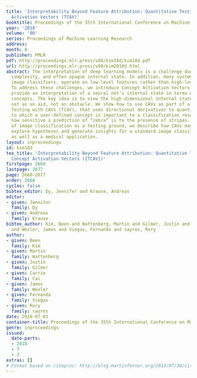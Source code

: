 ```yaml
---
title: 'Interpretability Beyond Feature Attribution: Quantitative Testing with Concept
  Activation Vectors (TCAV)'
booktitle: Proceedings of the 35th International Conference on Machine Learning
year: '2018'
volume: '80'
series: Proceedings of Machine Learning Research
address: 
month: 0
publisher: PMLR
pdf: http://proceedings.mlr.press/v80/kim18d/kim18d.pdf
url: http://proceedings.mlr.press/v80/kim2018d.html
abstract: The interpretation of deep learning models is a challenge due to their size,
  complexity, and often opaque internal state. In addition, many systems, such as
  image classifiers, operate on low-level features rather than high-level concepts.
  To address these challenges, we introduce Concept Activation Vectors (CAVs), which
  provide an interpretation of a neural net’s internal state in terms of human-friendly
  concepts. The key idea is to view the high-dimensional internal state of a neural
  net as an aid, not an obstacle. We show how to use CAVs as part of a technique,
  Testing with CAVs (TCAV), that uses directional derivatives to quantify the degree
  to which a user-defined concept is important to a classification result–for example,
  how sensitive a prediction of “zebra” is to the presence of stripes. Using the domain
  of image classification as a testing ground, we describe how CAVs may be used to
  explore hypotheses and generate insights for a standard image classification network
  as well as a medical application.
layout: inproceedings
id: kim18d
tex_title: 'Interpretability Beyond Feature Attribution: Quantitative Testing with
  Concept Activation Vectors ({TCAV})'
firstpage: 2668
lastpage: 2677
page: 2668-2677
order: 2668
cycles: false
bibtex_editor: Dy, Jennifer and Krause, Andreas
editor:
- given: Jennifer
  family: Dy
- given: Andreas
  family: Krause
bibtex_author: Kim, Been and Wattenberg, Martin and Gilmer, Justin and Cai, Carrie
  and Wexler, James and Viegas, Fernanda and sayres, Rory
author:
- given: Been
  family: Kim
- given: Martin
  family: Wattenberg
- given: Justin
  family: Gilmer
- given: Carrie
  family: Cai
- given: James
  family: Wexler
- given: Fernanda
  family: Viegas
- given: Rory
  family: sayres
date: 2018-07-03
container-title: Proceedings of the 35th International Conference on Machine Learning
genre: inproceedings
issued:
  date-parts:
  - 2018
  - 7
  - 3
extras: []
# Format based on citeproc: http://blog.martinfenner.org/2013/07/30/citeproc-yaml-for-bibliographies/
---
```


